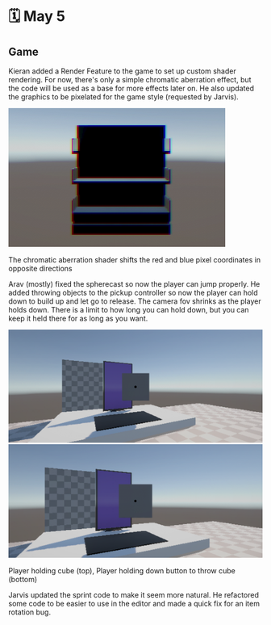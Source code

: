 # 🗓️ May 5

## Game
Kieran added a Render Feature to the game to set up custom shader rendering.
For now, there's only a simple chromatic aberration effect, but the code will
be used as a base for more effects later on. He also updated the graphics to
be pixelated for the game style (requested by Jarvis).

<div class="alt-image-layout">
<div>
    <img class="alt-image" src="/img/may5/aberration.png" alt="chromatic aberration shader" />
    <p id="alt-text">The chromatic aberration shader shifts the red and blue pixel coordinates in opposite directions</p>
</div>
</div>

Arav (mostly) fixed the spherecast so now the player can jump properly. He added
throwing objects to the pickup controller so now the player can hold down to build up
and let go to release. The camera fov shrinks as the player holds down. There is a limit to
how long you can hold down, but you can keep it held there for as long as you want.

<div class="alt-image-layout">
<div>
    <img class="alt-image" src="/img/may5/throw.png" alt="chromatic aberration shader" />
    <img class="alt-image" src="/img/may5/throw-zoom.png" alt="chromatic aberration shader" />
    <p id="alt-text">Player holding cube (top), Player holding down button to throw cube (bottom)</p>
</div>
</div>

Jarvis updated the sprint code to make it seem more natural. He refactored some
code to be easier to use in the editor and made a quick fix for an item rotation bug.